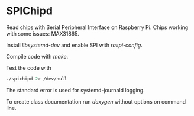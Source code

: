 # SPIChipd
Read chips with Serial Peripheral Interface on Raspberry Pi.
Chips working with some issues: MAX31865.

Install *libsystemd-dev* and enable SPI with *raspi-config*.

Compile code with *make*.

Test the code with

```bash
./spichipd 2> /dev/null
```

The standard error is used for systemd-journald logging.

To create class documentation run *doxygen* without options on command line.


